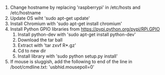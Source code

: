 1) Change hostname by replacing 'raspberrypi' in /etc/hosts and /etc/hostname
2) Update OS wiht 'sudo apt-get update'
3) Install Chromium with 'sudo apt-get install chromium'
4) Install Python GPIO libraries from https://pypi.python.org/pypi/RPi.GPIO
	1) Install python-dev with 'sudo apt-get install python-dev'
	2) Download the tar ball
	3) Extract with 'tar zxvf R*.gz'
	4) Cd to new dir
	5) Install library with 'sudo python setup.py install'
5) If mouse is sluggish, add the following to end of the line in /boot/cmdline.txt: 'usbhid.mousepoll=0'
